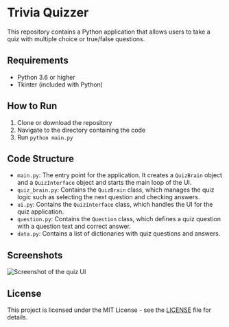 

# Trivia Quizzer

This repository contains a Python application that allows users to take a quiz with multiple choice or true/false questions.

## Requirements

- Python 3.6 or higher
- Tkinter (included with Python)


## How to Run

1. Clone or download the repository
2. Navigate to the directory containing the code
3. Run `python main.py`

## Code Structure

- `main.py`: The entry point for the application. It creates a `QuizBrain` object and a `QuizInterface` object and starts the main loop of the UI.
- `quiz_brain.py`: Contains the `QuizBrain` class, which manages the quiz logic such as selecting the next question and checking answers.
- `ui.py`: Contains the `QuizInterface` class, which handles the UI for the quiz application.
- `question.py`: Contains the `Question` class, which defines a quiz question with a question text and correct answer.
- `data.py`: Contains a list of dictionaries with quiz questions and answers.

## Screenshots

![Screenshot of the quiz UI](screenshots/screenshot.png)

## License

This project is licensed under the MIT License - see the [LICENSE](LICENSE) file for details.






